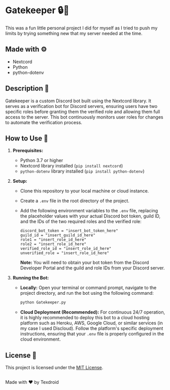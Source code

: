# Gatekeeper 🔒🚪

This was a fun little personal project I did for myself as I tried to push my limits by trying something new that my server needed at the time.

## Made with ⚙️  

* Nextcord
* Python
* python-dotenv

## Description 📜

Gatekeeper is a custom Discord bot built using the Nextcord library. It serves as a verification bot for Discord servers, ensuring users have two specific roles before granting them the verified role and allowing them full access to the server. This bot continuously monitors user roles for changes to automate the verification process.

## How to Use 🚀

1.  **Prerequisites:**
    * Python 3.7 or higher
    * Nextcord library installed (`pip install nextcord`)
    * `python-dotenv` library installed (`pip install python-dotenv`)

2.  **Setup:**
    * Clone this repository to your local machine or cloud instance.
    * Create a `.env` file in the root directory of the project.
    * Add the following environment variables to the `.env` file, replacing the placeholder values with your actual Discord bot token, guild ID, and the IDs of the two required roles and the verified role:

        ```env
        discord_bot_token = "insert_bot_token_here"
        guild_id = "insert_guild_id_here"
        role1 = "insert_role_id_here"
        role2 = "insert_role_id_here"
        verified_role_id = "insert_role_id_here"
        unverified_role = "insert_role_id_here"
        ```

        **Note:** You will need to obtain your bot token from the Discord Developer Portal and the guild and role IDs from your Discord server.

3.  **Running the Bot:**

    * **Locally:** Open your terminal or command prompt, navigate to the project directory, and run the bot using the following command:

        ```bash
        python Gatekeeper.py
        ```

    * **Cloud Deployment (Recommended):** For continuous 24/7 operation, it is highly recommended to deploy this bot to a cloud hosting platform such as Heroku, AWS, Google Cloud, or similar services (in my case I used Discloud). Follow the platform's specific deployment instructions, ensuring that your `.env` file is properly configured in the cloud environment.

## License 📄

This project is licensed under the [MIT License](LICENSE).

##
Made with ❤️ by Texdroid
